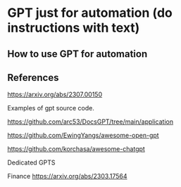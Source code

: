 # GPT just for automation (do instructions with text)

## How to use GPT for automation



## References 

https://arxiv.org/abs/2307.00150

Examples of gpt source code.

https://github.com/arc53/DocsGPT/tree/main/application

https://github.com/EwingYangs/awesome-open-gpt

https://github.com/korchasa/awesome-chatgpt


Dedicated GPTS

Finance
https://arxiv.org/abs/2303.17564
